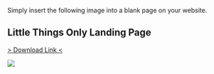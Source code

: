 

Simply insert the following image into a blank page on your website. 

## Little Things Only Landing Page

<a href="/img/landing_pages/Little_things_online.png" download="humm_little_only_banner"> > Download Link < </a>

![](/img/landing_pages/Little_things_online.png)

